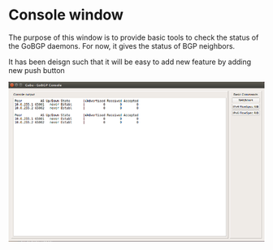 # Console window

The purpose of this window is to provide basic tools to check the status of the GoBGP daemons. 
For now, it gives the status of BGP neighbors.

It has been deisgn such that it will be easy to add new feature by adding new push button

![console window](/docs/console-win.png)
